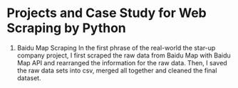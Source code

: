 # Projects and Case Study for Web Scraping by Python 

1. Baidu Map Scraping
   In the first phrase of the real-world the star-up company project, I first scraped the raw data from Baidu Map with Baidu Map API and rearranged the information for the raw data. Then, I saved the raw data sets into csv, merged all together and cleaned the final dataset.  
